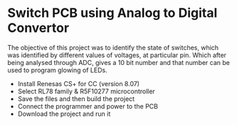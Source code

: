 # Switch PCB using Analog to Digital Convertor

The objective of this project was to identify the state of switches, which was identified by different values of voltages, at particular pin. Which after being analysed through ADC, gives a 10 bit number and that number can be used to program glowing of LEDs.

- Install Renesas CS+ for CC (version 8.07)
- Select RL78 family & R5F10277 microcontroller
- Save the files and then build the project
- Connect the programmer and power to the PCB
- Download the project and run it
